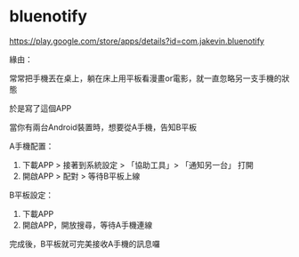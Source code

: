 bluenotify
==========
https://play.google.com/store/apps/details?id=com.jakevin.bluenotify

緣由：

常常把手機丟在桌上，躺在床上用平板看漫畫or電影，就一直忽略另一支手機的狀態

於是寫了這個APP

當你有兩台Android裝置時，想要從A手機，告知B平板

A手機配置：
1. 下載APP > 接著到系統設定 > 「協助工具」> 「通知另一台」 打開
2. 開啟APP > 配對 > 等待B平板上線

B平板設定：
1. 下載APP
2. 開啟APP，開放搜尋，等待A手機連線

完成後，B平板就可完美接收A手機的訊息囉
